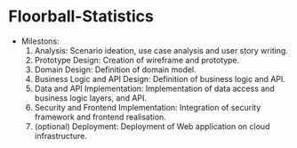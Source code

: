 # Floorball-Statistics
- Milestons:
  1. Analysis: Scenario ideation, use case analysis and user story writing.
  2. Prototype Design: Creation of wireframe and prototype.
  3. Domain Design: Definition of domain model.
  4. Business Logic and API Design: Definition of business logic and API.
  5. Data and API Implementation: Implementation of data access and business logic layers, and API.
  6. Security and Frontend Implementation: Integration of security framework and frontend realisation.
  7. (optional) Deployment: Deployment of Web application on cloud infrastructure.
